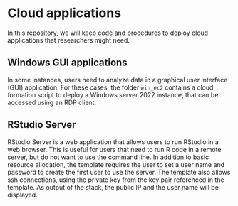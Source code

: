 # Cloud applications

In this repository, we will keep code and procedures to deploy cloud applications that researchers might need.

## Windows GUI applications
In some instances, users need to analyze data in a graphical user interface (GUI) application. For these cases, the folder `win_ec2` contains a cloud formation script to deploy a Windows server 2022 instance, that can be accessed using an RDP client.

## RStudio Server
RStudio Server is a web application that allows users to run RStudio in a web browser. This is useful for users that need to run R code in a remote server, but do not want to use the command line. In addition to basic resource allocation, the template requires the user to set a user name and password to create the first user to use the server. The template also allows ssh connections, using the private key from the key pair referenced in the template. As output of the stack, the public IP and the user name will be displayed.
